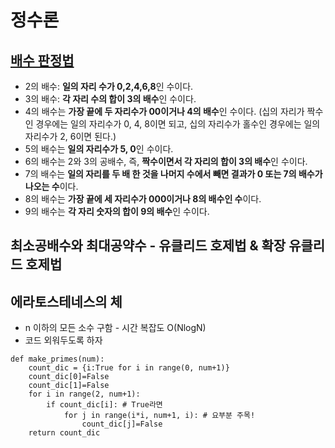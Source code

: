 

# 정수론
## [배수 판정법](https://ko.wikipedia.org/wiki/%EB%B0%B0%EC%88%98_%ED%8C%90%EC%A0%95%EB%B2%95) 
- 2의 배수: **일의 자리 수가 0,2,4,6,8**인 수이다.
- 3의 배수: **각 자리 수의 합이 3의 배수**인 수이다.
- 4의 배수는 **가장 끝에 두 자리수가 00이거나 4의 배수**인 수이다. (십의 자리가 짝수인 경우에는 일의 자리수가 0, 4, 8이면 되고, 십의 자리수가 홀수인 경우에는 일의 자리수가 2, 6이면 된다.)
- 5의 배수는 **일의 자리수가 5, 0**인 수이다.
- 6의 배수는 2와 3의 공배수, 즉, **짝수이면서 각 자리의 합이 3의 배수**인 수이다.
- 7의 배수는 **일의 자리를 두 배 한 것을 나머지 수에서 빼면 결과가 0 또는 7의 배수가 나오는 수**이다.
- 8의 배수는 **가장 끝에 세 자리수가 000이거나 8의 배수인 수**이다. 
- 9의 배수는 **각 자리 숫자의 합이 9의 배수**인 수이다.


## 최소공배수와 최대공약수 - 유클리드 호제법 & 확장 유클리드 호제법



## 에라토스테네스의 체 
- n 이하의 모든 소수 구함 - 시간 복잡도 O(NlogN)
- 코드 외워두도록 하자
```
def make_primes(num): 
    count_dic = {i:True for i in range(0, num+1)}
    count_dic[0]=False
    count_dic[1]=False
    for i in range(2, num+1):
        if count_dic[i]: # True라면
            for j in range(i*i, num+1, i): # 요부분 주목!
                count_dic[j]=False
    return count_dic
```
